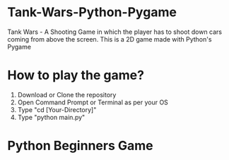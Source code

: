 # Tank-Wars-Python-Pygame
Tank Wars - A Shooting Game in which the player has to shoot down cars coming from above the screen. This is a 2D game made with Python's Pygame
# How to play the game?
1) Download or Clone the repository
2) Open Command Prompt or Terminal as per your OS
3) Type "cd [Your-Directory]"
4) Type "python main.py"
# Python Beginners Game
